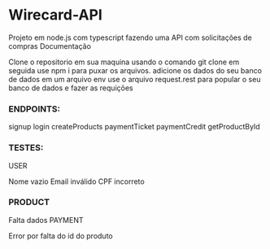 # Wirecard-API

Projeto em node.js com typescript fazendo uma API com solicitações de compras
Documentação

Clone o repositorio em sua maquina usando o comando git clone em seguida use npm i para puxar os arquivos. adicione os dados do seu banco de dados em um arquivo env use o arquivo request.rest para popular o seu banco de dados e fazer as requições

### ENDPOINTS:
signup
login
createProducts
paymentTicket
paymentCredit
getProductById

### TESTES:
USER

Nome vazio
Email inválido
CPF incorreto

### PRODUCT

Falta dados
PAYMENT

Error por falta do id do produto
